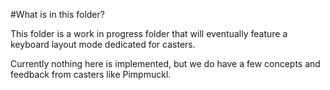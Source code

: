 #What is in this folder?

This folder is a work in progress folder that will eventually feature a keyboard layout mode dedicated for casters. 

Currently nothing here is implemented, but we do have a few concepts and feedback from casters like Pimpmuckl.
